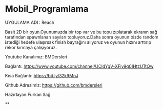 # Mobil_Programlama

UYGULAMA ADI : Reach

Basit 2D bir oyun.Oyunumuzda bir top var ve bu topu zıplatarak ekranın sağ tarafından spawnlanan sayıları topluyoruz.Daha sonra oyunun bizde random istediği hedefe ulaşırsak finish bayrağını alıyoruz ve oyunun hızını arttırıp rekor kırmaya çalışıyoruz.

Youtube Kanalımız: BMDersleri

Bağlantı: https://www.youtube.com/channel/UCIdYgV-XFjv9q0IHtzUTtQw

Kısa Bağlantı: https://bit.ly/32k9MnJ

Github Adresimiz: https://github.com/bmdersleri

Hazırlayan:Furkan Sağ





**
